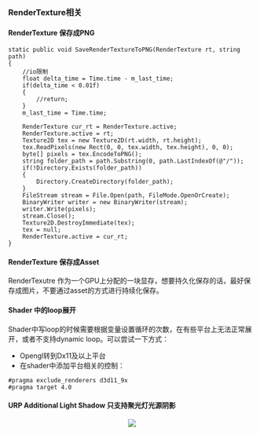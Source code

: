 ### RenderTexture相关
#### RenderTexture 保存成PNG
```
static public void SaveRenderTextureToPNG(RenderTexture rt, string path)
{
    //io限制
    float delta_time = Time.time - m_last_time;
    if(delta_time < 0.01f)
    {
        //return;
    }
    m_last_time = Time.time;
    
    RenderTexture cur_rt = RenderTexture.active;
    RenderTexture.active = rt;
    Texture2D tex = new Texture2D(rt.width, rt.height);
    tex.ReadPixels(new Rect(0, 0, tex.width, tex.height), 0, 0);
    byte[] pixels = tex.EncodeToPNG();
    string folder_path = path.Substring(0, path.LastIndexOf(@"/"));
    if(!Directory.Exists(folder_path))
    {
        Directory.CreateDirectory(folder_path);
    }
    FileStream stream = File.Open(path, FileMode.OpenOrCreate);
    BinaryWriter writer = new BinaryWriter(stream);
    writer.Write(pixels);
    stream.Close();
    Texture2D.DestroyImmediate(tex);
    tex = null;
    RenderTexture.active = cur_rt;
}
```

#### RenderTexture 保存成Asset
RenderTexutre 作为一个GPU上分配的一块显存，想要持久化保存的话，最好保存成图片，不要通过asset的方式进行持续化保存。

#### Shader 中的loop展开
Shader中写loop的时候需要根据变量设置循环的次数，在有些平台上无法正常展开，或者不支持dynamic loop。可以尝试一下方式：
- Opengl转到Dx11及以上平台
- 在shader中添加平台相关的控制：
```
#pragma exclude_renderers d3d11_9x
#pragma target 4.0
```

#### URP Additional Light Shadow 只支持聚光灯光源阴影

<div align="center">

![][AdditionalShadowOnlySpot]

</div>

[AdditionalShadowOnlySpot]: ./AddtionalShadowOnlySpot.png